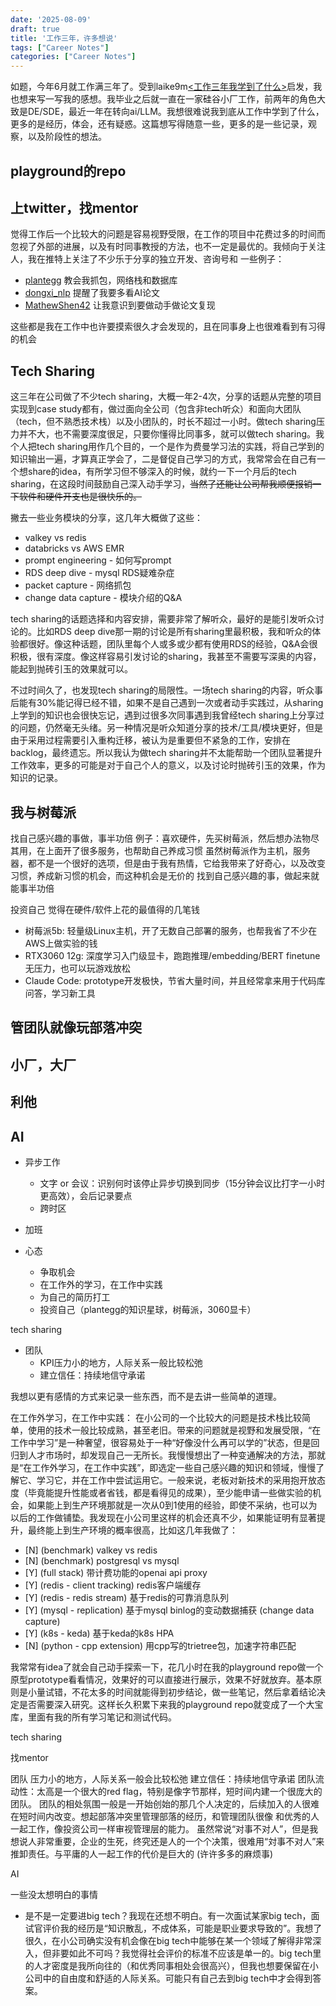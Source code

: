 ```yaml
---
date: '2025-08-09'
draft: true
title: '工作三年，许多想说'
tags: ["Career Notes"]
categories: ["Career Notes"]
---
```


如题，今年6月就工作满三年了。受到laike9m[<工作三年我学到了什么>](https://laike9m.com/blog/gong-zuo-san-nian-wo-xue-dao-liao-shi-yao,132/)启发，我也想来写一写我的感想。我毕业之后就一直在一家硅谷小厂工作，前两年的角色大致是DE/SDE，最近一年在转向ai/LLM。我想很难说我到底从工作中学到了什么，更多的是经历，体会，还有疑惑。这篇想写得随意一些，更多的是一些记录，观察，以及阶段性的想法。

## playground的repo

## 上twitter，找mentor
觉得工作后一个比较大的问题是容易视野受限，在工作的项目中花费过多的时间而忽视了外部的进展，以及有时同事教授的方法，也不一定是最优的。我倾向于关注人，我在推特上关注了不少乐于分享的独立开发、咨询号和
一些例子： 
- [plantegg](https://x.com/plantegg) 教会我抓包，网络栈和数据库 
- [dongxi_nlp](https://x.com/dongxi_nlp) 提醒了我要多看AI论文  
- [MathewShen42](https://x.com/MathewShen42) 让我意识到要做动手做论文复现

这些都是我在工作中也许要摸索很久才会发现的，且在同事身上也很难看到有习得的机会

## Tech Sharing
这三年在公司做了不少tech sharing，大概一年2-4次，分享的话题从完整的项目实现到case study都有，做过面向全公司（包含非tech听众）和面向大团队（tech，但不熟悉技术栈）以及小团队的，时长不超过一小时。做tech sharing压力并不大，也不需要深度很足，只要你懂得比同事多，就可以做tech sharing。我个人把tech sharing用作几个目的，一个是作为费曼学习法的实践，将自己学到的知识输出一遍，才算真正学会了，二是督促自己学习的方式，我常常会在自己有一个想share的idea，有所学习但不够深入的时候，就约一下一个月后的tech sharing，在这段时间鼓励自己深入动手学习，~~当然了还能让公司帮我顺便报销一下软件和硬件开支也是很快乐的。~~

撇去一些业务模块的分享，这几年大概做了这些：

- valkey vs redis
- databricks vs AWS EMR
- prompt engineering - 如何写prompt
- RDS deep dive - mysql RDS疑难杂症
- packet capture - 网络抓包
- change data capture - 模块介绍的Q&A

tech sharing的话题选择和内容安排，需要非常了解听众，最好的是能引发听众讨论的。比如RDS deep dive那一期的讨论是所有sharing里最积极，我和听众的体验都很好。像这种话题，团队里每个人或多或少都有使用RDS的经验，Q&A会很积极，很有深度。像这样容易引发讨论的sharing，我甚至不需要写深奥的内容，能起到抛砖引玉的效果就可以。

不过时间久了，也发现tech sharing的局限性。一场tech sharing的内容，听众事后能有30%能记得已经不错，如果不是自己遇到一次或者动手实践过，从sharing上学到的知识也会很快忘记，遇到过很多次同事遇到我曾经tech sharing上分享过的问题，仍然毫无头绪。另一种情况是听众知道分享的技术/工具/模块更好，但是由于采用过程需要引入重构迁移，被认为是重要但不紧急的工作，安排在backlog，最终遗忘。所以我认为做tech sharing并不太能帮助一个团队显著提升工作效率，更多的可能是对于自己个人的意义，以及讨论时抛砖引玉的效果，作为知识的记录。

## 我与树莓派
找自己感兴趣的事做，事半功倍
例子：喜欢硬件，先买树莓派，然后想办法物尽其用，在上面开了很多服务，也帮助自己养成习惯
虽然树莓派作为主机，服务器，都不是一个很好的选项，但是由于我有热情，它给我带来了好奇心，以及改变习惯，养成新习惯的机会，而这种机会是无价的
找到自己感兴趣的事，做起来就能事半功倍

投资自己
觉得在硬件/软件上花的最值得的几笔钱
- 树莓派5b: 轻量级Linux主机，开了无数自己部署的服务，也帮我省了不少在AWS上做实验的钱
- RTX3060 12g: 深度学习入门级显卡，跑跑推理/embedding/BERT finetune无压力，也可以玩游戏放松
- Claude Code: prototype开发极快，节省大量时间，并且经常拿来用于代码库问答，学习新工具

## 管团队就像玩部落冲突

## 小厂，大厂

## 利他

## AI





- 异步工作
    - 文字 or 会议：识别何时该停止异步切换到同步（15分钟会议比打字一小时更高效），会后记录要点
    - 跨时区

- 加班
- 心态
    - 争取机会
    - 在工作外的学习，在工作中实践
    - 为自己的简历打工
    - 投资自己（plantegg的知识星球，树莓派，3060显卡）

tech sharing

- 团队
    - KPI压力小的地方，人际关系一般比较松弛
    - 建立信任：持续地信守承诺

我想以更有感情的方式来记录一些东西，而不是去讲一些简单的道理。

在工作外学习，在工作中实践：
在小公司的一个比较大的问题是技术栈比较简单，使用的技术一般比较成熟，甚至老旧。带来的问题就是视野和发展受限，“在工作中学习”是一种奢望，很容易处于一种“好像没什么再可以学的”状态，但是回归到人才市场时，却发现自己一无所长。我慢慢想出了一种变通解决的方法，那就是“在工作外学习，在工作中实践”，即选定一些自己感兴趣的知识和领域，慢慢了解它、学习它，并在工作中尝试运用它。一般来说，老板对新技术的采用抱开放态度（毕竟能提升性能或者省钱，都是看得见的成果），至少能申请一些做实验的机会，如果能上到生产环境那就是一次从0到1使用的经验，即使不采纳，也可以为以后的工作做铺垫。我发现在小公司里这样的机会还真不少，如果能证明有显著提升，最终能上到生产环境的概率很高，比如这几年我做了：
- [N] (benchmark) valkey vs redis
- [N] (benchmark) postgresql vs mysql
- [Y] (full stack) 带计费功能的openai api proxy
- [Y] (redis - client tracking) redis客户端缓存
- [Y] (redis - redis stream) 基于redis的可靠消息队列
- [Y] (mysql - replication) 基于mysql binlog的变动数据捕获 (change data capture)
- [Y] (k8s - keda) 基于keda的k8s HPA
- [N] (python - cpp extension) 用cpp写的trietree包，加速字符串匹配

我常常有idea了就会自己动手探索一下，花几小时在我的playground repo做一个原型prototype看看情况，效果好的可以直接进行展示，效果不好就放弃。基本原则是小量试错，不花太多的时间就能得到初步结论，做一些笔记，然后拿着结论决定是否需要深入研究。这样长久积累下来我的playground repo就变成了一个大宝库，里面有我的所有学习笔记和测试代码。

tech sharing


找mentor




团队
压力小的地方，人际关系一般会比较松弛
建立信任：持续地信守承诺
团队流动性：太高是一个很大的red flag，特别是像字节那样，短时间内建一个很庞大的团队。
团队的相处氛围一般是一开始创始的那几个人决定的，后续加入的人很难在短时间内改变。想起部落冲突里管理部落的经历，和管理团队很像
和优秀的人一起工作，像投资公司一样审视管理层的能力。
虽然常说“对事不对人”，但是我想说人非常重要，企业的生死，终究还是人的一个个决策，很难用“対事不对人”来推卸责任。与平庸的人一起工作的代价是巨大的 (许许多多的麻烦事)

AI


一些没太想明白的事情
- 是不是一定要进big tech？我现在还想不明白。有一次面试某家big tech，面试官评价我的经历是“知识散乱，不成体系，可能是职业要求导致的”。我想了很久，在小公司确实没有机会像在big tech中能够在某一个领域了解得非常深入，但非要如此不可吗？我觉得社会评价的标准不应该是单一的。big tech里的人才密度是我所向往的（和优秀同事相处会很高兴），但我也想要保留在小公司中的自由度和舒适的人际关系。可能只有自己去到big tech中才会得到答案。
